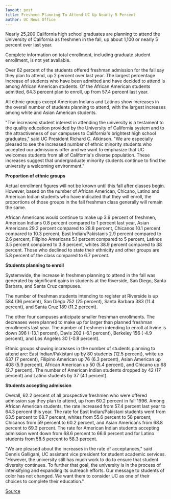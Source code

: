 ```yaml
---
layout: post
title: Freshmen Planning To Attend UC Up Nearly 5 Percent
author: UC News Office
---
```


Nearly 25,200 California high school graduates  are planning to attend the University of California as freshmen in the fall, up about 1,100 or nearly 5 percent over last year.

Complete information on total enrollment, including graduate student enrollment, is not yet available.

Over 62 percent of the students offered freshman admission for the fall say they plan to attend, up 2 percent over last year. The largest percentage increase of students who have been admitted and have decided to attend is among African American students. Of the African American students admitted, 64.3 percent plan to enroll, up from 57.4 percent last year.

All ethnic groups except  American Indians and Latinos show increases in the overall number of students planning to attend, with the largest increases among white and Asian American students.

"The increased student interest  in attending the university is a testament to the quality education provided by the University of California system and to the attractiveness of our campuses to California's brightest high school graduates," said UC President Richard C. Atkinson. "We are especially pleased to see the increased number of ethnic minority students who accepted our admissions offer and we want to emphasize that UC welcomes students from all of California's diverse population. These increases suggest that undergraduate minority students continue to find the university a welcoming environment."

**Proportion of ethnic groups**

Actual enrollment figures will not be known  until this fall after classes begin. However, based on the number of African American, Chicano, Latino and American Indian students who have indicated that they will enroll, the proportions of those groups in the fall freshman class generally will remain the same.

African Americans would continue to make  up 3.9 percent of freshmen, American Indians 0.8 percent  compared to 1 percent last year, Asian Americans 29.2 percent compared to 28.8 percent, Chicanos 10.1 percent compared to 10.3 percent, East Indian/Pakistanis 2.9 percent compared to 2.6 percent, Filipino Americans 5.1 percent compared to 5 percent, Latinos 3.5 percent compared to 3.8 percent, whites 38.9 percent compared to 38 percent. Those who declined to state their ethnicity and other groups are 5.8 percent of the class compared to 6.7 percent.

**Students planning to enroll**

Systemwide, the increase in freshmen  planning to attend in the fall was generated by significant gains in students at the Riverside, San Diego, Santa Barbara, and Santa Cruz campuses.

The number of freshman students intending  to register at Riverside is up 584 (36 percent), San Diego 752 (25 percent), Santa Barbara 383 (11.4 percent), and Santa Cruz 189 (11.2 percent).

The other four campuses anticipate smaller freshman enrollments. The decreases were planned to make up for larger than planned freshman enrollments last year. The number of freshmen intending to enroll at Irvine is down 396 (-13.1 percent), Davis 202 (-6.1 percent), Berkeley 156 (-4.9 percent), and Los Angeles 30 (-0.8 percent).

Ethnic groups showing increases in the number of students planning to attend are: East Indian/Pakistani up by 80 students (12.5 percent), white up 637 (7 percent), Filipino American up 76 (6.3 percent), Asian American up 408 (5.9 percent), African American up 50 (5.4 percent), and Chicano up 68 (2.7 percent). The number of American Indian students dropped by 42 (17 percent) and Latino students by 37 (4.1 percent).

**Students accepting admission**

Overall, 62.2 percent of all prospective freshmen who were offered admission say they plan to attend, up from 60.2 percent in fall 1996. Among African American students, the rate increased from 57.4 percent last year to 64.3 percent this year. The rate for East Indian/Pakistani students went from 63.5 percent to 68.7 percent, whites from 55.6 percent to 58 percent, Chicanos from 59 percent to 60.2 percent, and Asian Americans from 68.8 percent to 69.3 percent. The rate for American Indian students accepting admission went down from 68.6 percent to 66.6 percent and for Latino students from 58.5 percent to 58.3 percent.

"We are pleased about the increases in the rate of acceptances," said Dennis Galligani, UC assistant vice president for student academic services. "However, the university still has much work to do to ensure that student diversity continues. To further that goal, the university is in the process of intensifying and expanding its outreach efforts. Our message to students of color has not changed. We want them to consider UC as one of their choices to complete their education."

[Source](http://www1.ucsc.edu/oncampus/currents/97-07-21/adm.f97.htm "Permalink to Fall '97 admissions: 7-21-97")
